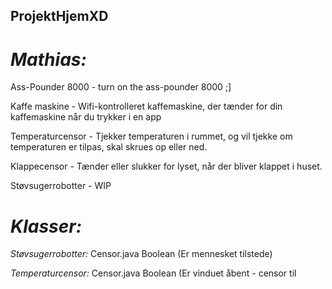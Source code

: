 ## ProjektHjemXD
# _Mathias:_ 

Ass-Pounder 8000 - turn on the ass-pounder 8000 ;]

Kaffe maskine - Wifi-kontrolleret kaffemaskine, der tænder for din kaffemaskine når du trykker i en app

Temperaturcensor - Tjekker temperaturen i rummet, og vil tjekke om temperaturen er tilpas, skal skrues op eller ned. 

Klappecensor - Tænder eller slukker for lyset, når der bliver klappet i huset. 

Støvsugerrobotter - WIP

# _Klasser:_

_Støvsugerrobotter:_
Censor.java
Boolean (Er mennesket tilstede)

_Temperaturcensor:_
Censor.java
Boolean (Er vinduet åbent - censor til 
